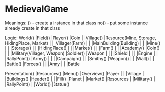 # MedievalGame

Meanings:
() - create a instance in that class
no() - put some instance already create in that class

Logic:
World()     |Field()
            |Player()	|Coin
		    |           |Village()  |Resource(Mine, Storage, HidingPlace, Market)
            |           |           |Villager(Farm)
		    |		    |		    |MainBuilding(Building)
            |           |           |Mine()
            |           |		    |Storage()
            |           |           |HidingPlace()
            |           |           |Market()
		    |           |           |Farm()
		    |           |           |Academy()    |Coin()
		    |		    |		    |Military(Villager, Weapon) |Soldier()    |Weapon
		    |		    |		    |		    			    |Shield
		    |		    |		    |		    			    |Engine
		    |		    |		    |RallyPoint()   |Army()
		    |           |           |               |Campaign()
		    |		    |		    |Smithy()     |Weapon()
		    |           |           |Wall()
		    |		    |		    |Battle()   |Forces()
            |           |           |Army
		    |		    |
            |Battle

Presentation()  |Resources()
			    |Menu() |Overview() |Player
				|		|           |Village
			    |		|Buildings()    |Header()
			    |		|			    |Fill()     |Planet
			    |		|Market()     |Resources
			    |		|Military()
			    |		|RallyPoint()
			    |		|World()
			            |Statue()
